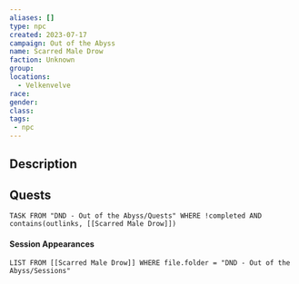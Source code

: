 ```yaml
---
aliases: []
type: npc
created: 2023-07-17
campaign: Out of the Abyss
name: Scarred Male Drow
faction: Unknown
group:
locations:
  - Velkenvelve
race:
gender:
class:
tags:
 - npc
---
```


## Description

## Quests
```dataview
TASK FROM "DND - Out of the Abyss/Quests" WHERE !completed AND contains(outlinks, [[Scarred Male Drow]]) 
```

#### Session Appearances
```dataview
LIST FROM [[Scarred Male Drow]] WHERE file.folder = "DND - Out of the Abyss/Sessions"
```



